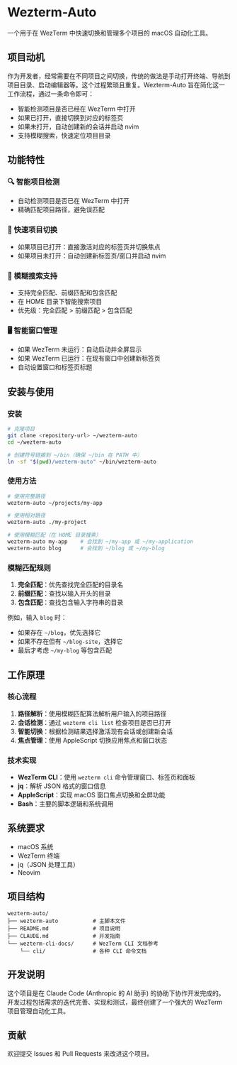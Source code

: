 # Wezterm-Auto

一个用于在 WezTerm 中快速切换和管理多个项目的 macOS 自动化工具。

## 项目动机

作为开发者，经常需要在不同项目之间切换，传统的做法是手动打开终端、导航到项目目录、启动编辑器等。这个过程繁琐且重复。Wezterm-Auto 旨在简化这一工作流程，通过一条命令即可：

- 智能检测项目是否已经在 WezTerm 中打开
- 如果已打开，直接切换到对应的标签页
- 如果未打开，自动创建新的会话并启动 nvim
- 支持模糊搜索，快速定位项目目录

## 功能特性

### 🔍 智能项目检测
- 自动检测项目是否已在 WezTerm 中打开
- 精确匹配项目路径，避免误匹配

### 🚀 快速项目切换
- 如果项目已打开：直接激活对应的标签页并切换焦点
- 如果项目未打开：自动创建新标签页/窗口并启动 nvim

### 🔎 模糊搜索支持
- 支持完全匹配、前缀匹配和包含匹配
- 在 HOME 目录下智能搜索项目
- 优先级：完全匹配 > 前缀匹配 > 包含匹配

### 🖥️ 智能窗口管理
- 如果 WezTerm 未运行：自动启动并全屏显示
- 如果 WezTerm 已运行：在现有窗口中创建新标签页
- 自动设置窗口和标签页标题

## 安装与使用

### 安装
```bash
# 克隆项目
git clone <repository-url> ~/wezterm-auto
cd ~/wezterm-auto

# 创建符号链接到 ~/bin（确保 ~/bin 在 PATH 中）
ln -sf "$(pwd)/wezterm-auto" ~/bin/wezterm-auto
```

### 使用方法
```bash
# 使用完整路径
wezterm-auto ~/projects/my-app

# 使用相对路径
wezterm-auto ./my-project

# 使用模糊匹配（在 HOME 目录搜索）
wezterm-auto my-app    # 会找到 ~/my-app 或 ~/my-application
wezterm-auto blog      # 会找到 ~/blog 或 ~/my-blog
```

### 模糊匹配规则
1. **完全匹配**：优先查找完全匹配的目录名
2. **前缀匹配**：查找以输入开头的目录
3. **包含匹配**：查找包含输入字符串的目录

例如，输入 `blog` 时：
- 如果存在 `~/blog`，优先选择它
- 如果不存在但有 `~/blog-site`，选择它
- 最后才考虑 `~/my-blog` 等包含匹配

## 工作原理

### 核心流程
1. **路径解析**：使用模糊匹配算法解析用户输入的项目路径
2. **会话检测**：通过 `wezterm cli list` 检查项目是否已打开
3. **智能切换**：根据检测结果选择激活现有会话或创建新会话
4. **焦点管理**：使用 AppleScript 切换应用焦点和窗口状态

### 技术实现
- **WezTerm CLI**：使用 `wezterm cli` 命令管理窗口、标签页和面板
- **jq**：解析 JSON 格式的窗口信息
- **AppleScript**：实现 macOS 窗口焦点切换和全屏功能
- **Bash**：主要的脚本逻辑和系统调用

## 系统要求

- macOS 系统
- WezTerm 终端
- jq（JSON 处理工具）
- Neovim

## 项目结构

```
wezterm-auto/
├── wezterm-auto           # 主脚本文件
├── README.md              # 项目说明
├── CLAUDE.md              # 开发指南
└── wezterm-cli-docs/      # WezTerm CLI 文档参考
    └── cli/               # 各种 CLI 命令文档
```

## 开发说明

这个项目是在 Claude Code (Anthropic 的 AI 助手) 的协助下协作开发完成的。开发过程包括需求的迭代完善、实现和测试，最终创建了一个强大的 WezTerm 项目管理自动化工具。

## 贡献

欢迎提交 Issues 和 Pull Requests 来改进这个项目。